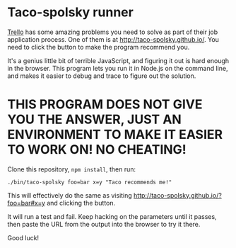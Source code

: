 # Taco-spolsky runner

[Trello](https://trello.com/) has some amazing problems you need to solve as
part of their job application process. One of them is at
http://taco-spolsky.github.io/. You need to click the button to make the
program recommend you.

It's a genius little bit of terrible JavaScript, and figuring it out is hard
enough in the browser. This program lets you run it in Node.js on the command
line, and makes it easier to debug and trace to figure out the solution.

# THIS PROGRAM DOES NOT GIVE YOU THE ANSWER, JUST AN ENVIRONMENT TO MAKE IT EASIER TO WORK ON! NO CHEATING!

Clone this repository, `npm install`, then run:

```
./bin/taco-spolsky foo=bar x=y "Taco recommends me!"
```

This will effectively do the same as visiting
http://taco-spolsky.github.io/?foo=bar#x=y and clicking the button.

It will run a test and fail. Keep hacking on the parameters until it passes,
then paste the URL from the output into the browser to try it there.

Good luck!
